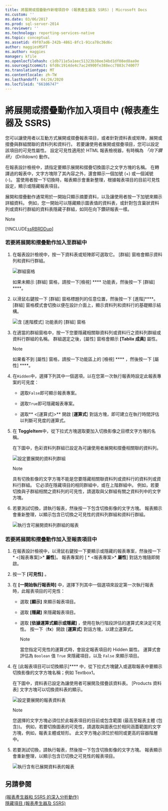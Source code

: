 ```yaml
---
title: 將展開或摺疊動作新增項目中 (報表產生器及 SSRS) | Microsoft Docs
ms.custom: ''
ms.date: 03/06/2017
ms.prod: sql-server-2014
ms.reviewer: ''
ms.technology: reporting-services-native
ms.topic: conceptual
ms.assetid: 49f07ad6-242b-4861-8fc1-91ca78c36d6c
author: maggiesMSFT
ms.author: maggies
manager: kfile
ms.openlocfilehash: c1db711e5a1eec51323b38ee34bd1df08ed8aa9e
ms.sourcegitcommit: 6fd8c1914de4c7ac24900fe388ecc7883c740077
ms.translationtype: MT
ms.contentlocale: zh-TW
ms.lasthandoff: 04/26/2020
ms.locfileid: "66106747"
---
```

# <a name="add-an-expand-or-collapse-action-to-an-item-report-builder-and-ssrs"></a>將展開或摺疊動作加入項目中 (報表產生器及 SSRS)
  您可以讓使用者以互動方式展開或摺疊報表項目，或者針對資料表或矩陣，展開或摺疊與群組關聯的資料列和資料行。 若要讓使用者展開或摺疊項目，您可以設定該項目的可見性屬性。 設定可見性適用於 HTML 報表檢視器，有時稱為 *「向下鑽研」* (Drilldown) 動作。  
  
 在報表設計檢視中，請指定要顯示展開和摺疊切換圖示之文字方塊的名稱。 在轉譯過的報表中，文字方塊除了其內容之外，還會顯示一個加號 (+) 或一個減號 (-)。 當使用者按一下切換時，報表顯示會重新整理，根據報表項目的目前可見性設定，顯示或隱藏報表項目。  
  
 展開和摺疊動作通常用於一開始只顯示摘要資料，以及讓使用者按一下加號來顯示詳細資料。 例如，您一開始可以隱藏顯示圖表值的資料表，或針對包含巢狀資料列或資料行群組的資料表隱藏子群組，如同在向下鑽研報表一樣。  
  
> [!NOTE]  
>  [!INCLUDE[ssRBRDDup](../../includes/ssrbrddup-md.md)]  
  
### <a name="to-add-expand-and-collapse-action-to-a-group"></a>若要將展開和摺疊動作加入至群組中  
  
1.  在報表設計檢視中，按一下資料表或矩陣即可選取它。 [群組] 窗格會顯示資料列和資料行群組。  
  
     ![群組窗格](../media/groupingpane.png "群組窗格")  
  
     如果未顯示 [群組] 窗格，請按一下[檢視] **** 功能表，然後按一下 [群組] ****。  
  
2.  以滑鼠右鍵按一下 [群組] 窗格標題列的任意位置，然後按一下 [進階]****。 [群組] 窗格模式會切換以便在設計介面上，顯示資料列和資料行的基礎顯示結構。  
  
     ![含 [進階模式] 功能表的 [群組] 窗格](../media/groupingpane-advancedmode.png "含 [進階模式] 功能表的 [群組] 窗格")  
  
3.  在適當的群組窗格中，按一下您要隱藏相關聯資料列或資料行之資料列群組或資料行群組的名稱。 群組選定之後，[屬性] 窗格會顯示 **[Tablix 成員]** 屬性。  
  
    > [!NOTE]  
    >   如果看不到 [屬性] 窗格，請按一下功能區上的 [檢視] **** ，然後按一下 [屬性] ****。  
  
4.  在`Hidden`中，選擇下列其中一個選項，以在您第一次執行報表時設定此報表專案的可見度：  
  
    -   選取`False`即可顯示報表專案。  
  
    -   選取`True`即可隱藏報表專案。  
  
    -   選取** \<[運算式]>** 開啟 [**運算式**] 對話方塊，即可建立在執行時間評估以判斷可見度的運算式。  
  
5.  在 **ToggleItem**中，從下拉式方塊選取要加入切換影像之目標文字方塊的名稱。  
  
     在下圖中，色彩資料列群組已設定為可讓使用者展開和摺疊相關聯的資料列。  
  
     ![設定要展開的資料列群組](../media/expandcollapse-confighiddentoggleitemwithnumbers.png "設定要展開的資料列群組")  
  
    > [!NOTE]  
    >  具有切換影像的文字方塊不能是您要隱藏相關聯資料列或資料行的資料列或資料行群組。 它必須在隱藏項目的相同群組中，或在上階群組中。 例如，若要切換與子群組相關之資料列的可見性，請選取與父群組有關之資料列中的文字方塊。  
  
6.  若要測試切換，請執行報表，然後按一下包含切換影像的文字方塊。 報表顯示會重新整理，以顯示包含已切換之可見性的資料列群組和資料行群組。  
  
     ![執行含可展開資料列群組的報表](../media/expandcollapse-runreport-rowgroup.png "執行含可展開資料列群組的報表")  
  
### <a name="to-add-expand-and-collapse-action-to-a-report-item"></a>若要將展開和摺疊動作加入至報表項目中  
  
1.  在報表設計檢視中，以滑鼠右鍵按一下要顯示或隱藏的報表專案，然後按一下* \<[報表專案]>* **屬性**]。 報表專案的 [ * \<報表專案>* **屬性**] 對話方塊隨即開啟。  
  
2.  按一下 **[可見性]** 。  
  
3.  在 **[一開始執行報表時]** 中，選擇下列其中一個選項來設定第一次執行報表時，此報表項目的可見性：  
  
    -   選取 **[顯示]** 來顯示報表項目。  
  
    -   選取 **[隱藏]** 來隱藏報表項目。  
  
    -   選取 **[依據運算式顯示或隱藏]** ，使用在執行階段評估的運算式來決定可見性。 按一下（**fx**）開啟 [**運算式**] 對話方塊，以建立運算式。  
  
        > [!NOTE]  
        >  當您指定可見性的運算式時，會設定報表項目的 Hidden 屬性。 運算式會評估為 `Boolean` 值 `True` 來隱藏項目，以及 `False` 來顯示項目。  
  
4.  在 [此報表項目可以切換顯示]**** 中，從下拉式方塊鍵入或選取報表中要顯示切換影像的文字方塊名稱；例如 Textbox1。  
  
     在下圖中，資料表已設定為讓使用者可展開及摺疊該資料表。 [Products 資料表] 文字方塊可以切換資料表的顯示。  
  
     ![設定要展開的報表資料表](../media/expandcollapse-reporttable.png "設定要展開的報表資料表")  
  
    > [!NOTE]  
    >  您選擇的文字方塊必須位於此報表項目的目前或包含範圍 (最高至報表主體 (包含))。 例如，若要切換圖表的可見性，請選取與圖表位於相同涵蓋範圍的文字方塊，例如，報表主體或矩形。 此文字方塊必須位於相同或更高的容器階層中。  
  
5.  若要測試切換，請執行報表，然後按一下包含切換影像的文字方塊。 報表顯示會重新整理，以顯示包含已切換之可見性的報表項目。  
  
     ![執行含有已展開資料表的報表](../media/expandcollapse-runreport-reporttable.png "執行含有已展開資料表的報表")  
  
## <a name="see-also"></a>另請參閱  
 [&#40;報表產生器和 SSRS 的深入分析動作&#41;](drilldown-action-report-builder-and-ssrs.md)   
 [隱藏項目 &#40;報表產生器及 SSRS&#41;](../report-builder/hide-an-item-report-builder-and-ssrs.md)  
  
  
